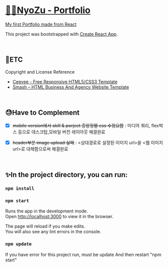 # [👩‍💻NyoZu - Portfolio](https://jin-hyojoo.github.io/portfolio/)
[My first Portfolio made from React](https://jin-hyojoo.github.io/portfolio/)

This project was bootstrapped with [Create React App](https://github.com/facebook/create-react-app).

<br>

## 🎈ETC
Copyright and License Reference
- [Ceevee - Free Responsive HTML5/CSS3 Template](https://www.styleshout.com/free-templates/ceevee/)
- [ Smash – HTML Business And Agency Website Template](https://preview.uideck.com/items/smash/)
<br>

## 😓Have to Complement
- [x] ~~mobile version에서 skill & porject 중앙정렬 css 수정요함~~
: 미디어 쿼리, flex박스 등으로 데스크탑,모바일 버전 레이아웃 해결완료 

- [x] ~~header부분 image upload 실패~~
: <상대경로로 설정된 이미지 url>을 <웹 이미지 url>로 대체함으로써 해결완료
<br>

## ✨In the project directory, you can run:

### `npm install`
### `npm start`

Runs the app in the development mode.<br />
Open [http://localhost:3000](http://localhost:3000) to view it in the browser.

The page will reload if you make edits.<br />
You will also see any lint errors in the console.

### `npm update`

If you have error for this project run, must be update
And then restart "npm start"

